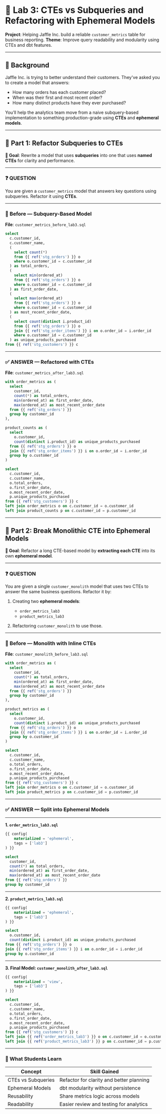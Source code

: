 

# 🧪 Lab 3: CTEs vs Subqueries and Refactoring with Ephemeral Models

**Project**: Helping Jaffle Inc. build a reliable `customer_metrics` table for business reporting.
**Theme**: Improve query readability and modularity using CTEs and dbt features.

---

## 🧩 Background

Jaffle Inc. is trying to better understand their customers. They've asked you to create a model that answers:

* How many orders has each customer placed?
* When was their first and most recent order?
* How many distinct products have they ever purchased?

You’ll help the analytics team move from a naive subquery-based implementation to something production-grade using **CTEs** and **ephemeral models**.

---

## 🧪 Part 1: Refactor Subqueries to CTEs

**🧠 Goal**: Rewrite a model that uses **subqueries** into one that uses **named CTEs** for clarity and performance.

---

### ❓ QUESTION

You are given a `customer_metrics` model that answers key questions using subqueries. Refactor it using **CTEs**.

---

### 📄 Before — Subquery-Based Model

**File**: `customer_metrics_before_lab3.sql`

```sql
select
  c.customer_id,
  c.customer_name, 
  (
    select count(*) 
    from {{ ref('stg_orders') }} o
    where o.customer_id = c.customer_id
  ) as total_orders,
  (
    select min(ordered_at) 
    from {{ ref('stg_orders') }} o
    where o.customer_id = c.customer_id
  ) as first_order_date,
  (
    select max(ordered_at) 
    from {{ ref('stg_orders') }} o
    where o.customer_id = c.customer_id
  ) as most_recent_order_date,
  (
    select count(distinct i.product_id)
    from {{ ref('stg_orders') }} o
    join {{ ref('stg_order_items') }} i on o.order_id = i.order_id
    where o.customer_id = c.customer_id
  ) as unique_products_purchased
from {{ ref('stg_customers') }} c
```

---

### ✅ ANSWER — Refactored with CTEs

**File**: `customer_metrics_after_lab3.sql`

```sql
with order_metrics as (
  select
    customer_id,
    count(*) as total_orders,
    min(ordered_at) as first_order_date,
    max(ordered_at) as most_recent_order_date
  from {{ ref('stg_orders') }}
  group by customer_id
),

product_counts as (
  select
    o.customer_id,
    count(distinct i.product_id) as unique_products_purchased
  from {{ ref('stg_orders') }} o
  join {{ ref('stg_order_items') }} i on o.order_id = i.order_id
  group by o.customer_id
)

select
  c.customer_id,
  c.customer_name,
  o.total_orders,
  o.first_order_date,
  o.most_recent_order_date,
  p.unique_products_purchased
from {{ ref('stg_customers') }} c
left join order_metrics o on c.customer_id = o.customer_id
left join product_counts p on c.customer_id = p.customer_id
```

---

## 🧪 Part 2: Break Monolithic CTE into Ephemeral Models

**🧠 Goal**: Refactor a long CTE-based model by **extracting each CTE** into its own **ephemeral model**.

---

### ❓ QUESTION

You are given a single `customer_monolith` model that uses two CTEs to answer the same business questions. Refactor it by:

1. Creating two **ephemeral models**:

   * `order_metrics_lab3`
   * `product_metrics_lab3`
2. Refactoring `customer_monolith` to use those.

---

### 📄 Before — Monolith with Inline CTEs

**File**: `customer_monolith_before_lab3.sql`

```sql
with order_metrics as (
  select
    customer_id,
    count(*) as total_orders,
    min(ordered_at) as first_order_date,
    max(ordered_at) as most_recent_order_date
  from {{ ref('stg_orders') }}
  group by customer_id
),

product_metrics as (
  select
    o.customer_id,
    count(distinct i.product_id) as unique_products_purchased
  from {{ ref('stg_orders') }} o
  join {{ ref('stg_order_items') }} i on o.order_id = i.order_id
  group by o.customer_id
)

select
  c.customer_id,
  c.customer_name, 
  o.total_orders,
  o.first_order_date,
  o.most_recent_order_date,
  p.unique_products_purchased
from {{ ref('stg_customers') }} c
left join order_metrics o on c.customer_id = o.customer_id
left join product_metrics p on c.customer_id = p.customer_id
```

---

### ✅ ANSWER — Split into Ephemeral Models

---

**1. `order_metrics_lab3.sql`**

```sql
{{ config(
    materialized = 'ephemeral',
    tags = ['lab3']
) }}

select
  customer_id,
  count(*) as total_orders,
  min(ordered_at) as first_order_date,
  max(ordered_at) as most_recent_order_date
from {{ ref('stg_orders') }}
group by customer_id
```

---

**2. `product_metrics_lab3.sql`**

```sql
{{ config(
    materialized = 'ephemeral',
    tags = ['lab3']
) }}

select
  o.customer_id,
  count(distinct i.product_id) as unique_products_purchased
from {{ ref('stg_orders') }} o
join {{ ref('stg_order_items') }} i on o.order_id = i.order_id
group by o.customer_id
```

---

**3. Final Model: `customer_monolith_after_lab3.sql`**

```sql
{{ config(
    materialized = 'view',
    tags = ['lab3']
) }}

select
  c.customer_id,
  c.customer_name, 
  o.total_orders,
  o.first_order_date,
  o.most_recent_order_date,
  p.unique_products_purchased
from {{ ref('stg_customers') }} c
left join {{ ref('order_metrics_lab3') }} o on c.customer_id = o.customer_id
left join {{ ref('product_metrics_lab3') }} p on c.customer_id = p.customer_id
```

---

### 🧠 What Students Learn

| Concept            | Skill Gained                             |
| ------------------ | ---------------------------------------- |
| CTEs vs Subqueries | Refactor for clarity and better planning |
| Ephemeral Models   | dbt modularity without persistence       |
| Reusability        | Share metrics logic across models        |
| Readability        | Easier review and testing for analytics  |

